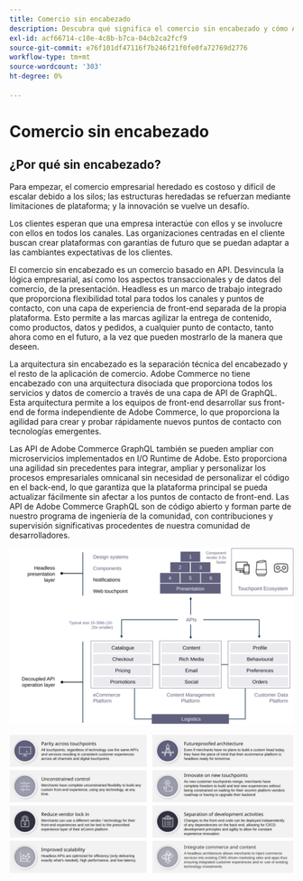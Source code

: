 ```yaml
---
title: Comercio sin encabezado
description: Descubra qué significa el comercio sin encabezado y cómo Adobe Commerce admite arquitecturas sin encabezado.
exl-id: acf66714-c10e-4c8b-b7ca-04cb2ca2fcf9
source-git-commit: e76f101df47116f7b246f21f0fe0fa72769d2776
workflow-type: tm+mt
source-wordcount: '303'
ht-degree: 0%

---
```


# Comercio sin encabezado

## ¿Por qué sin encabezado?

Para empezar, el comercio empresarial heredado es costoso y difícil de escalar debido a los silos; las estructuras heredadas se refuerzan mediante limitaciones de plataforma; y la innovación se vuelve un desafío.

Los clientes esperan que una empresa interactúe con ellos y se involucre con ellos en todos los canales. Las organizaciones centradas en el cliente buscan crear plataformas con garantías de futuro que se puedan adaptar a las cambiantes expectativas de los clientes.

El comercio sin encabezado es un comercio basado en API. Desvincula la lógica empresarial, así como los aspectos transaccionales y de datos del comercio, de la presentación. Headless es un marco de trabajo integrado que proporciona flexibilidad total para todos los canales y puntos de contacto, con una capa de experiencia de front-end separada de la propia plataforma. Esto permite a las marcas agilizar la entrega de contenido, como productos, datos y pedidos, a cualquier punto de contacto, tanto ahora como en el futuro, a la vez que pueden mostrarlo de la manera que deseen.

La arquitectura sin encabezado es la separación técnica del encabezado y el resto de la aplicación de comercio. Adobe Commerce no tiene encabezado con una arquitectura disociada que proporciona todos los servicios y datos de comercio a través de una capa de API de GraphQL. Esta arquitectura permite a los equipos de front-end desarrollar sus front-end de forma independiente de Adobe Commerce, lo que proporciona la agilidad para crear y probar rápidamente nuevos puntos de contacto con tecnologías emergentes.

Las API de Adobe Commerce GraphQL también se pueden ampliar con microservicios implementados en I/O Runtime de Adobe. Esto proporciona una agilidad sin precedentes para integrar, ampliar y personalizar los procesos empresariales omnicanal sin necesidad de personalizar el código en el back-end, lo que garantiza que la plataforma principal se pueda actualizar fácilmente sin afectar a los puntos de contacto de front-end. Las API de Adobe Commerce GraphQL son de código abierto y forman parte de nuestro programa de ingeniería de la comunidad, con contribuciones y supervisión significativas procedentes de nuestra comunidad de desarrolladores.

![Diagrama de arquitectura de comercio sin encabezado](../../../assets/playbooks/headless-diagram.svg)

![Ventajas del diagrama de arquitectura de comercio sin encabezado](../../../assets/playbooks/headless-benefits.svg)
